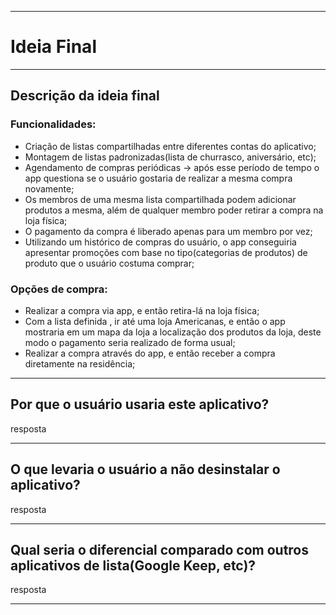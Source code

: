 ***
# Ideia Final
***
## Descrição da ideia final
### Funcionalidades:
* Criação de listas compartilhadas entre diferentes contas do aplicativo;
* Montagem de listas padronizadas(lista de churrasco, aniversário, etc);
* Agendamento de compras periódicas -> após esse período de tempo o app questiona se o usuário gostaria de realizar a mesma compra novamente;
* Os membros de uma mesma lista compartilhada podem adicionar produtos a mesma, além de qualquer membro poder retirar a compra na loja física;
* O pagamento da compra é liberado apenas para um membro por vez;
* Utilizando um histórico de compras do usuário, o app conseguiria apresentar promoções com base no tipo(categorias de produtos) de produto que o usuário costuma comprar;
### Opções de compra:
* Realizar a compra via app, e então retira-lá na loja física;
* Com a lista definida , ir até uma loja Americanas, e então o app mostraria em um mapa da loja a localização dos produtos da loja, deste modo o pagamento seria realizado de forma usual;
* Realizar a compra através do app, e então receber a compra diretamente na residência;

***
## Por que o usuário usaria este aplicativo?

resposta

***
## O que levaria o usuário a não desinstalar o aplicativo?

resposta

***
## Qual seria o diferencial comparado com outros aplicativos de lista(Google Keep, etc)?

resposta

***
